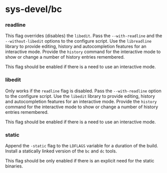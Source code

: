 # sys-devel/bc

### readline
This flag overrides (disables) the `libedit`. Pass the `--with-readline` and the `--without-libedit` options to the configure script. Use the `libreadline` library to provide editing, history and autocompletion features for an interactive mode. Provide the `history` command for the interactive mode to show or change a number of history entries remembered.

This flag should be enabled if there is a need to use an interactive mode.

### libedit
Only works if the `readline` flag is disabled. Pass the `--with-readline` option to the configure script. Use the `libedit` library to provide editing, history and autocompletion features for an interactive mode. Provide the `history` command for the interactive mode to show or change a number of history entries remembered.

This flag should be enabled if there is a need to use an interactive mode.

### static
Append the `-static` flag to the `LDFLAGS` variable for a duration of the build. Install a statically linked version of the `bc` and `dc` tools.

This flag should be only enabled if there is an explicit need for the static binaries.
